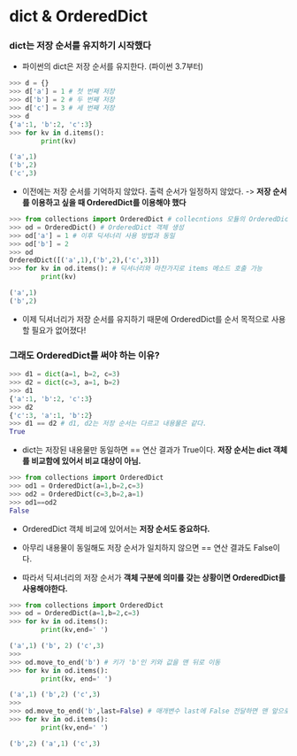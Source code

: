 # dict & OrderedDict

### dict는 저장 순서를 유지하기 시작했다

-   파이썬의 dict은 저장 순서를 유지한다. (파이썬 3.7부터)

```python
>>> d = {}
>>> d['a'] = 1 # 첫 번째 저장
>>> d['b'] = 2 # 두 번째 저장
>>> d['c'] = 3 # 세 번째 저장
>>> d
{'a':1, 'b':2, 'c':3}
>>> for kv in d.items():
        print(kv)

('a',1)
('b',2)
('c',3)
```

-   이전에는 저장 순서를 기억하지 않았다. 출력 순서가 일정하지 않았다. -> **저장 순서를 이용하고 싶을 때 OrderedDict를 이용해야 했다**

```python
>>> from collections import OrderedDict # collecntions 모듈의 OrderedDict
>>> od = OrderedDict() # OrderedDict 객체 생성
>>> od['a'] = 1 # 이후 딕셔너리 사용 방법과 동일
>>> od['b'] = 2
>>> od
OrderedDict([('a',1),('b',2),('c',3)])
>>> for kv in od.items(): # 딕셔너리와 마찬가지로 items 메소드 호출 가능
        print(kv)

('a',1)
('b',2)
```

-   이제 딕셔너리가 저장 순서를 유지하기 때문에 OrderedDict를 순서 목적으로 사용할 필요가 없어졌다!

### 그래도 OrderedDict를 써야 하는 이유?

```python
>>> d1 = dict(a=1, b=2, c=3)
>>> d2 = dict(c=3, a=1, b=2)
>>> d1
{'a':1, 'b':2, 'c':3}
>>> d2
{'c':3, 'a':1, 'b':2}
>>> d1 == d2 # d1, d2는 저장 순서는 다르고 내용물은 같다.
True
```

-   dict는 저장된 내용물만 동일하면 == 연산 결과가 True이다. **저장 순서는 dict 객체를 비교함에 있어서 비교 대상이 아님.**

```python
>>> from collections import OrderedDict
>>> od1 = OrderedDict(a=1,b=2,c=3)
>>> od2 = OrderedDict(c=3,b=2,a=1)
>>> od1==od2
False
```

-   OrderedDict 객체 비교에 있어서는 **저장 순서도 중요하다.**

-   아무리 내용물이 동일해도 저장 순서가 일치하지 않으면 == 연산 결과도 False이다.

-   따라서 딕셔너리의 저장 순서가 **객체 구분에 의미를 갖는 상황이면 OrderedDict를 사용해야한다.**

```python
>>> from collections import OrderedDict
>>> od = OrderedDict(a=1,b=2,c=3)
>>> for kv in od.items():
        print(kv,end=' ')

('a',1) ('b', 2) ('c',3)
>>>
>>> od.move_to_end('b') # 키가 'b'인 키와 값을 맨 뒤로 이동
>>> for kv in od.items():
        print(kv, end=' ')

('a',1) ('b',2) ('c',3)
>>>
>>> od.move_to_end('b',last=False) # 매개변수 last에 False 전달하면 맨 앞으로 이동
>>> for kv in od.items():
        print(kv,end=' ')

('b',2) ('a',1) ('c',3)
```
